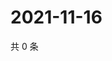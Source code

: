 # 2021-11-16

共 0 条

<!-- BEGIN WEIBO -->
<!-- 最后更新时间 Tue Nov 16 2021 14:16:04 GMT+0800 (China Standard Time) -->

<!-- END WEIBO -->
